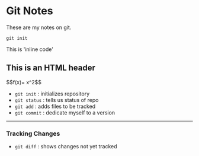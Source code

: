 # Git Notes 

These are my notes on git. 

```
git init
```

This is 'inline code'


<h2>This is an HTML header</h2>
$$f(x)= x^2$$

* `git init` : initializes repository
* `git status` : tells us status of repo
* `git add` : adds files to be tracked 
* `git commit` : dedicate myself to a version 

---

### Tracking Changes 

* `git diff` : shows changes not yet tracked

